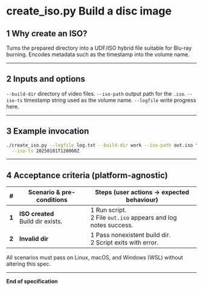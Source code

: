 # create_iso.py Build a disc image

## 1 Why create an ISO?

Turns the prepared directory into a UDF/ISO hybrid file suitable for Blu-ray
burning. Encodes metadata such as the timestamp into the volume name.

---

## 2 Inputs and options

`--build-dir` directory of video files.
`--iso-path` output path for the `.iso`.
`--iso-ts` timestamp string used as the volume name.
`--logfile` write progress here.

---

## 3 Example invocation

```bash
./create_iso.py --logfile log.txt --build-dir work --iso-path out.iso \
  --iso-ts 20250101T120000Z
```

---

## 4 Acceptance criteria (platform-agnostic)

| # | Scenario & pre-conditions | Steps (user actions -> expected behaviour) |
| --- | ------------------------------------------------------------ | ------------------------------------------------------ |
| **1** | **ISO created**<br>Build dir exists. | 1 Run script.<br>2 File `out.iso` appears and log notes success. |
| **2** | **Invalid dir** | 1 Pass nonexistent build dir.<br>2 Script exits with error. |

All scenarios must pass on Linux, macOS, and Windows (WSL) without altering this spec.

---

**End of specification**
